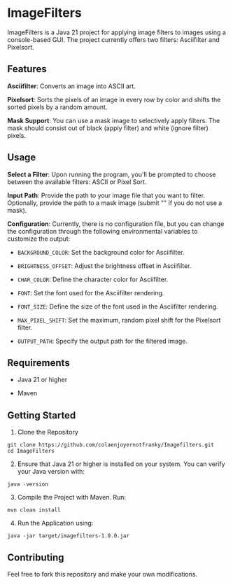 # ImageFilters

ImageFilters is a Java 21 project for applying image filters to images using a console-based GUI. The project currently offers two filters: Asciifilter and Pixelsort.

## Features

**Asciifilter**: Converts an image into ASCII art.

**Pixelsort**: Sorts the pixels of an image in every row by color and shifts the sorted pixels by a random amount.

**Mask Support**: You can use a mask image to selectively apply filters. The mask should consist out of black (apply filter) and white (ignore filter) pixels.

## Usage

**Select a Filter**: Upon running the program, you'll be prompted to choose between the available filters: ASCII or Pixel Sort.

**Input Path**: Provide the path to your image file that you want to filter. Optionally, provide the path to a mask image (submit "" if you do not use a mask).

**Configuration**: Currently, there is no configuration file, but you can change the configuration through the following environmental variables to customize the output:

* ```BACKGROUND_COLOR```: Set the background color for Asciifilter.

* ```BRIGHTNESS_OFFSET```: Adjust the brightness offset in Asciifilter.

* ```CHAR_COLOR```: Define the character color for Asciifilter.

* ```FONT```: Set the font used for the Asciifilter rendering.

* ```FONT_SIZE```: Define the size of the font used in the Asciifilter rendering.

* ```MAX_PIXEL_SHIFT```: Set the maximum, random pixel shift for the Pixelsort filter.

* ```OUTPUT_PATH```: Specify the output path for the filtered image.

## Requirements

* Java 21 or higher

* Maven

## Getting Started

1. Clone the Repository
```
git clone https://github.com/colaenjoyernotfranky/Imagefilters.git
cd ImageFilters
```

2. Ensure that Java 21 or higher is installed on your system. You can verify your Java version with:
```
java -version
```

3. Compile the Project with Maven. Run:
```
mvn clean install
```

4. Run the Application using:
```
java -jar target/imagefilters-1.0.0.jar
```

## Contributing

Feel free to fork this repository and make your own modifications.
